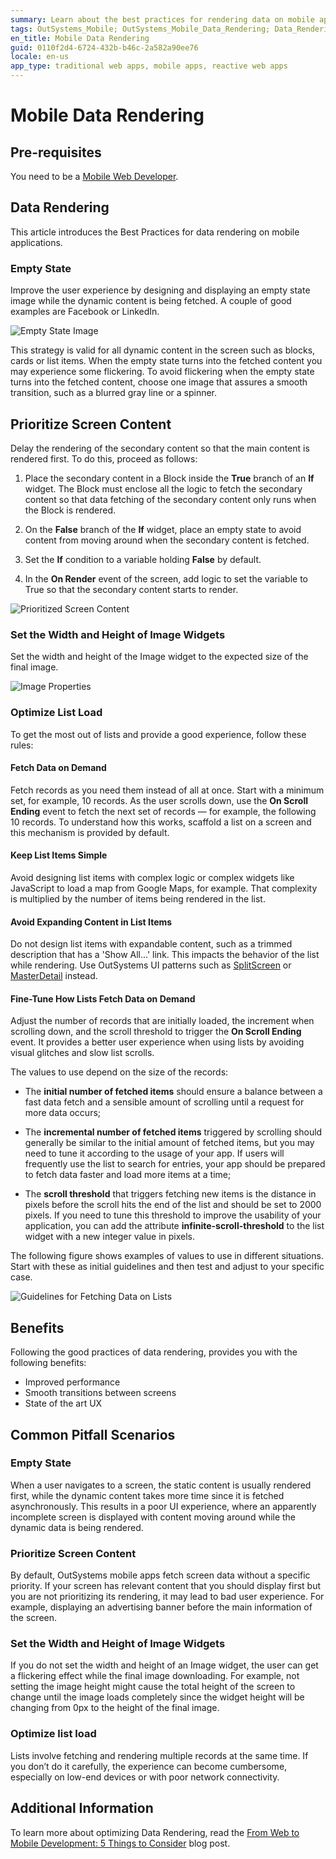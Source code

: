 ```yaml
---
summary: Learn about the best practices for rendering data on mobile apps, to avoid bad user experiences like image flickering or long loading times.
tags: OutSystems_Mobile; OutSystems_Mobile_Data_Rendering; Data_Rendering
en_title: Mobile Data Rendering
guid: 0110f2d4-6724-432b-b46c-2a582a90ee76
locale: en-us
app_type: traditional web apps, mobile apps, reactive web apps
---
```


# Mobile Data Rendering

## Pre-requisites

You need to be a [Mobile Web Developer](https://www.outsystems.com/learn/paths/1/becoming-a-mobile-developer/).

## Data Rendering

This article introduces the Best Practices for data rendering on mobile applications.

### Empty State

Improve the user experience by designing and displaying an empty state image while the dynamic content is being fetched. A couple of good examples are Facebook or LinkedIn.

![Empty State Image](images/data-render/empty-state-image.png?width=750)

This strategy is valid for all dynamic content in the screen such as blocks, cards or list items. When the empty state turns into the fetched content you may experience some flickering. To avoid flickering when the empty state turns into the fetched content, choose one image that assures a smooth transition, such as a blurred gray line or a spinner.

## Prioritize Screen Content

Delay the rendering of the secondary content so that the main content is rendered first. To do this, proceed as follows:

1. Place the secondary content in a Block inside the **True** branch of an **If** widget. The Block must enclose all the logic to fetch the secondary content so that data fetching of the secondary content only runs when the Block is rendered.

1. On the **False** branch of the **If** widget, place an empty state to avoid content from moving around when the secondary content is fetched.

1. Set the **If** condition to a variable holding **False** by default.

1. In the **On Render** event of the screen, add logic to set the variable to True so that the secondary content starts to render.

![Prioritized Screen Content](images/data-render/prioritized-screen-content.png?width=320)

### Set the Width and Height of Image Widgets

Set the width and height of the Image widget to the expected size of the final image.

![Image Properties](images/data-render/image-properties.png?width=300)

### Optimize List Load

To get the most out of lists and provide a good experience, follow these rules:

#### Fetch Data on Demand

Fetch records as you need them instead of all at once. Start with a minimum set, for example, 10 records. As the user scrolls down, use the **On Scroll Ending** event to fetch the next set of records — for example, the following 10 records.
To understand how this works, scaffold a list on a screen and this mechanism is provided by default.

#### Keep List Items Simple

Avoid designing list items with complex logic or complex widgets like JavaScript to load a map from Google Maps, for example. That complexity is multiplied by the number of items being rendered in the list.

#### Avoid Expanding Content in List Items

Do not design list items with expandable content, such as a trimmed description that has a 'Show All...' link. This impacts the behavior of the list while rendering. Use OutSystems UI patterns such as [SplitScreen](https://success.outsystems.com/Documentation/11/Developing_an_Application/Design_UI/Patterns/Using_Mobile_Patterns/SplitScreen_Pattern) or [MasterDetail](https://success.outsystems.com/Documentation/11/Developing_an_Application/Design_UI/Patterns/Using_Mobile_Patterns/MasterDetail_Pattern) instead.

#### Fine-Tune How Lists Fetch Data on Demand

Adjust the number of records that are initially loaded, the increment when scrolling down, and the scroll threshold to trigger the **On Scroll Ending** event. It provides a better user experience when using lists by avoiding visual glitches and slow list scrolls. 

The values to use depend on the size of the records:

* The **initial number of fetched items** should ensure a balance between a fast data fetch and a sensible amount of scrolling until a request for more data occurs;

* The **incremental number of fetched items** triggered by scrolling should generally be similar to the initial amount of fetched items, but you may need to tune it according to the usage of your app. If users will frequently use the list to search for entries, your app should be prepared to fetch data faster and load more items at a time;

* The **scroll threshold** that triggers fetching new items is the distance in pixels before the scroll hits the end of the list and should be set to 2000 pixels. If you need to tune this threshold to improve the usability of your application, you can add the attribute **infinite-scroll-threshold** to the list widget with a new integer value in pixels.

The following figure shows examples of values to use in different situations. Start with these as initial guidelines and then test and adjust to your specific case.

![Guidelines for Fetching Data on Lists](images/data-render/guidelines-fetching-data-on-lists.png?width=750)

## Benefits

Following the good practices of data rendering, provides you with the following benefits:

* Improved performance
* Smooth transitions between screens
* State of the art UX

## Common Pitfall Scenarios

### Empty State

When a user navigates to a screen, the static content is usually rendered first, while the dynamic content takes more time since it is fetched asynchronously. This results in a poor UI experience, where an apparently incomplete screen is displayed with content moving around while the dynamic data is being rendered.

### Prioritize Screen Content

By default, OutSystems mobile apps fetch screen data without a specific priority. If your screen has relevant content that you should display first but you are not prioritizing its rendering, it may lead to bad user experience. For example, displaying an advertising banner before the main information of the screen.

### Set the Width and Height of Image Widgets

If you do not set the width and height of an Image widget, the user can get a flickering effect while the final image downloading. For example, not setting the image height might cause the total height of the screen to change until the image loads completely since the widget height will be changing from 0px to the height of the final image.

### Optimize list load

Lists involve fetching and rendering multiple records at the same time. If you don’t do it carefully, the experience can become cumbersome, especially on low-end devices or with poor network connectivity.

## Additional Information

To learn more about optimizing Data Rendering, read the [From Web to Mobile Development: 5 Things to Consider](https://www.outsystems.com/blog/from-web-to-mobile-development-5-things-to-consider.html) blog post.
